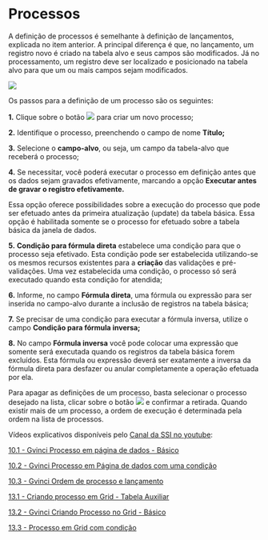 # Processos

A definição de processos é semelhante à definição de lançamentos, explicada no item anterior. A principal diferença é que, no lançamento, um registro novo é criado na tabela alvo e seus campos são modificados. Já no processamento, um registro deve ser localizado e posicionado na tabela alvo para que um ou mais campos sejam modificados.

![](http://www.gvinci.com.br/manual/processos-tela.zoom84.png)

Os passos para a definição de um processo são os seguintes:

**1.** Clique sobre o botão ![](http://www.gvinci.com.br/manual/adicion1gv5.png) para criar um novo processo;

**2.** Identifique o processo, preenchendo o campo de nome **Título;**

**3.** Selecione o **campo-alvo**, ou seja, um campo da tabela-alvo que receberá o processo;

**4.** Se necessitar, você poderá executar o processo em definição antes que os dados sejam gravados efetivamente, marcando a opção **Executar antes de gravar o registro efetivamente.**

Essa opção oferece possibilidades sobre a execução do processo que pode ser efetuado antes da primeira atualização \(update\) da tabela básica. Essa opção é habilitada somente se o processo for efetuado sobre a tabela básica da janela de dados.

**5.** **Condição para fórmula direta** estabelece uma condição para que o processo seja efetivado. Esta condição pode ser estabelecida utilizando-se os mesmos recursos existentes para a **criação** das validações e pré-validações. Uma vez estabelecida uma condição, o processo só será executado quando esta condição for atendida;

**6.** Informe, no campo **Fórmula direta**, uma fórmula ou expressão para ser inserida no campo-alvo durante a inclusão de registros na tabela básica;

**7.** Se precisar de uma condição para executar a fórmula inversa, utilize o campo **Condição para fórmula inversa;**

**8.** No campo **Fórmula inversa** você pode colocar uma expressão que somente será executada quando os registros da tabela básica forem excluídos. Esta fórmula ou expressão deverá ser exatamente a inversa da fórmula direta para desfazer ou anular completamente a operação efetuada por ela.

Para apagar as definições de um processo, basta selecionar o processo desejado na lista, clicar sobre o botão ![](http://www.gvinci.com.br/manual/excluibtgv5.png) e confirmar a retirada. Quando existir mais de um processo, a ordem de execução é determinada pela ordem na lista de processos.

Vídeos explicativos disponíveis pelo [Canal da SSI no youtube](https://www.youtube.com/user/SSITecnologia):

[10.1 - Gvinci Processo em página de dados - Básico](https://www.youtube.com/watch?v=m-4yW0pQu4U)

[10.2 - Gvinci Processo em Página de dados com uma condição](https://www.youtube.com/watch?v=L84mV4Kakb4)

[10.3 - Gvinci Ordem de processo e lançamento](https://www.youtube.com/watch?v=F-mquE5oeMc)

[13.1 - Criando processo em Grid - Tabela Auxiliar](https://www.youtube.com/watch?v=4k72LjPg8UU)

[13.2 - Gvinci Criando Processo no Grid - Básico](https://www.youtube.com/watch?v=REg-Ru0DmKw)

[13.3 - Processo em Grid com condição](https://www.youtube.com/watch?v=-ZcMTm3FkVc)

